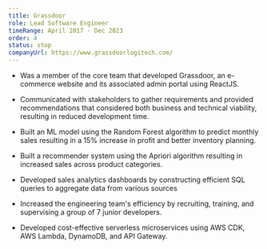 ```yaml
---
title: Grassdoor
role: Lead Software Engineer
timeRange: April 2017 - Dec 2023
order: 4
status: stop
companyUrl: https://www.grassdoorlogitech.com/
---
```


<!--StartFragment-->

- Was a member of the core team that developed Grassdoor, an e-commerce website and its associated admin portal using ReactJS.

- Communicated with stakeholders to gather requirements and provided recommendations that considered both business and technical viability, resulting in reduced development time.

- Built an ML model using the Random Forest algorithm to predict monthly sales resulting in a 15% increase in profit and better inventory planning.

- Built a recommender system using the Apriori algorithm resulting in increased sales across product categories.

- Developed sales analytics dashboards by constructing efficient SQL queries to aggregate data from various sources

- Increased the engineering team's efficiency by recruiting, training, and supervising a group of 7 junior developers.

- Developed cost-effective serverless microservices using AWS CDK, AWS Lambda, DynamoDB, and API Gateway.

<!--EndFragment-->
